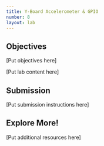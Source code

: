 ```yaml
---
title: Y-Board Accelerometer & GPIO
number: 8
layout: lab
---
```


## Objectives

[Put objectives here]

[Put lab content here]

## Submission

[Put submission instructions here]

## Explore More!

[Put additional resources here]
